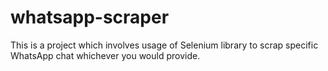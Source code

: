 # whatsapp-scraper
This is a project which involves usage of Selenium library to scrap specific WhatsApp chat whichever you would provide. 
